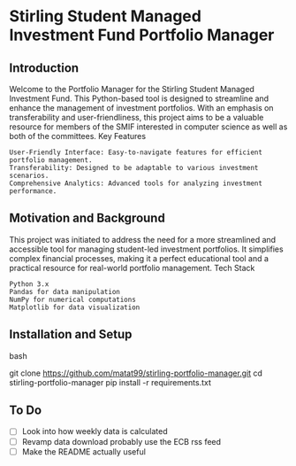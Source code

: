 # Stirling Student Managed Investment Fund Portfolio Manager
## Introduction

Welcome to the Portfolio Manager for the Stirling Student Managed Investment Fund. This Python-based tool is designed to streamline and enhance the management of investment portfolios. With an emphasis on transferability and user-friendliness, this project aims to be a valuable resource for members of the SMIF interested in computer science as well as both of the committees.
Key Features

    User-Friendly Interface: Easy-to-navigate features for efficient portfolio management.
    Transferability: Designed to be adaptable to various investment scenarios.
    Comprehensive Analytics: Advanced tools for analyzing investment performance.

## Motivation and Background

This project was initiated to address the need for a more streamlined and accessible tool for managing student-led investment portfolios. It simplifies complex financial processes, making it a perfect educational tool and a practical resource for real-world portfolio management.
Tech Stack

    Python 3.x
    Pandas for data manipulation
    NumPy for numerical computations
    Matplotlib for data visualization

## Installation and Setup

bash

git clone https://github.com/matat99/stirling-portfolio-manager.git
cd stirling-portfolio-manager
pip install -r requirements.txt

## To Do
- [ ] Look into how weekly data is calculated
- [ ] Revamp data download probably use the ECB rss feed
- [ ] Make the README actually useful
